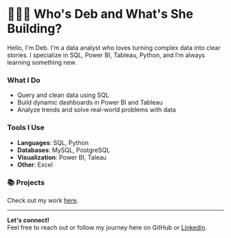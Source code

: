 # 👩🏽‍🏫 Who's Deb and What's She Building?

Hello, I'm Deb. I'm a data analyst who loves turning complex data into clear stories. I specialize in SQL, Power BI, Tableau, Python, and I’m always learning something new.

### What I Do
- Query and clean data using SQL
- Build dynamic dashboards in Power BI and Tableau
- Analyze trends and solve real-world problems with data

### Tools I Use
- **Languages**: SQL, Python
- **Databases**: MySQL, PostgreSQL
- **Visualization**: Power BI, Taleau
- **Other**: Excel

### 📚 Projects
Check out my work [here](https://github.com/debra-analyst/portfolio).

---

**Let's connect!**  
Feel free to reach out or follow my journey here on GitHub or [Linkedin](https://github.com/debra-analyst?tab=repositories).
